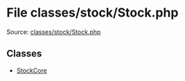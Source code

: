 File classes/stock/Stock.php
=========

Source: [classes/stock/Stock.php](https://github.com/PrestaShop/PrestaShop/blob/1.6.0.12/classes/stock/Stock.php)


Classes
-------

* [StockCore](class.StockCore.md)

